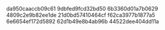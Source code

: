 da950caaccb09c61
9dbfed9fcd32bd50
6b3360d01a7b0629
4809c2e9b82ee1de
21d0bd57410464cf
f62ca3977b1877a5
6e6654ef172d5892
62d1b49e8b4ab96b
44522dee404dd11a

